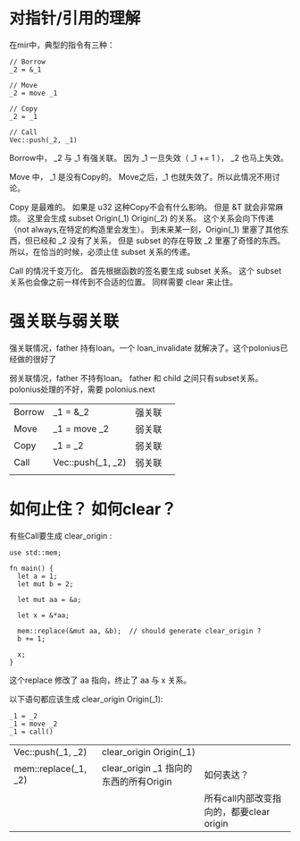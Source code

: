 # 对指针/引用的理解

在mir中，典型的指令有三种：

```
// Borrow
_2 = &_1

// Move
_2 = move _1

// Copy
_2 = _1

// Call
Vec::push(_2, _1)
```

Borrow中， _2 与 _1 有强关联。
因为 _1 一旦失效（ _1 += 1 ）， _2 也马上失效。

Move 中，
_1 是没有Copy的。
Move之后，_1 也就失效了。所以此情况不用讨论。

Copy 是最难的。
如果是 u32 这种Copy不会有什么影响。
但是 &T 就会非常麻烦。
这里会生成 subset Origin(_1) Origin(_2) 的关系。
这个关系会向下传递（not always,在特定的构造里会发生）。
到未来某一刻，Origin(_1) 里塞了其他东西，但已经和 _2 没有了关系，
但是 subset 的存在导致 _2 里塞了奇怪的东西。
所以，在恰当的时候，必须止住 subset 关系的传递。


Call 的情况千变万化。
首先根据函数的签名要生成 subset 关系。
这个 subset 关系也会像之前一样传到不合适的位置。
同样需要 clear 来止住。

# 强关联与弱关联
强关联情况，father 持有loan。一个 loan_invalidate 就解决了。这个polonius已经做的很好了

弱关联情况，father 不持有loan。 father 和 child 之间只有subset关系。
polonius处理的不好，需要 polonius.next 

|        |                     |        |      |
| :----- | :------------------ | :----- | :--- |
| Borrow | \_1 = &\_2          | 强关联 |      |
| Move   | \_1 = move \_2      | 弱关联 |      |
| Copy   | \_1 = \_2           | 弱关联 |      |
| Call   | Vec::push(\_1, \_2) | 弱关联 |      |
|        |                     |        |      |


# 如何止住？ 如何clear？
有些Call要生成 clear_origin : 

```
use std::mem;

fn main() {
  let a = 1;
  let mut b = 2;

  let mut aa = &a;

  let x = &*aa;

  mem::replace(&mut aa, &b);  // should generate clear_origin ?
  b += 1;

  x;
}
```

这个replace 修改了 aa 指向，终止了 aa 与 x 关系。

以下语句都应该生成 clear_origin Origin(_1): 

```
_1 = _2
_1 = move _2
_1 = call()
```

|                      |                                        |                                          |
| -------------------- | -------------------------------------- | ---------------------------------------- |
| Vec::push(\_1, \_2)  | clear_origin Origin(_1)                |                                          |
| mem::replace(_1, _2) | clear_origin _1 指向的东西的所有Origin | 如何表达？                               |
|                      |                                        | 所有call内部改变指向的，都要clear origin |

